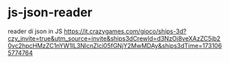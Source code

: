 # js-json-reader
reader di json in JS
https://it.crazygames.com/gioco/ships-3d?czy_invite=true&utm_source=invite&ships3dCrewId=d3NzOi8veXAzZC5jb20vc2hpcHMzZC1nYW1lL3NlcnZlci05fGNjY2MwMDAy&ships3dTime=1731065774764
